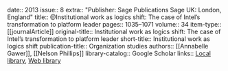 date:: 2013
issue:: 8
extra:: "Publisher: Sage Publications Sage UK: London, England"
title:: @Institutional work as logics shift: The case of Intel’s transformation to platform leader
pages:: 1035–1071
volume:: 34
item-type:: [[journalArticle]]
original-title:: Institutional work as logics shift: The case of Intel’s transformation to platform leader
short-title:: Institutional work as logics shift
publication-title:: Organization studies
authors:: [[Annabelle Gawer]], [[Nelson Phillips]]
library-catalog:: Google Scholar
links:: [Local library](zotero://select/library/items/DRE284GB), [Web library](https://www.zotero.org/users/6520516/items/DRE284GB)
